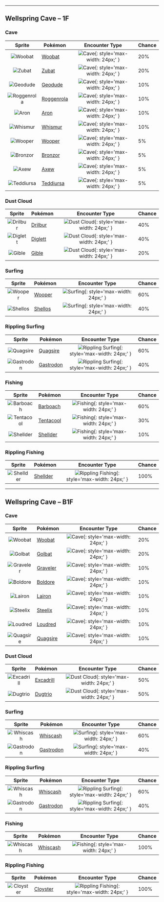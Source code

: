 

---

## Wellspring Cave – 1F

### Cave

| Sprite | Pokémon | Encounter Type | Chance |
| :---: | --- | :---: | --- |
| ![Woobat](../../assets/sprites/woobat/front.gif "Woobat: Suction from its nostrils enables it to stick to cave walls during sleep. It leaves a heart-shaped mark behind.") | [Woobat](../../pokemon/woobat.md/) | ![Cave](../../assets/encounter_types/cave.png){: style='max-width: 24px;' } | 20% |
| ![Zubat](../../assets/sprites/zubat/front.gif "Zubat: It checks its surroundings and location using reflections of the ultrasonic waves from its mouth.") | [Zubat](../../pokemon/zubat.md/) | ![Cave](../../assets/encounter_types/cave.png){: style='max-width: 24px;' } | 20% |
| ![Geodude](../../assets/sprites/geodude/front.gif "Geodude: At rest, it looks just like a rock. Carelessly stepping on it will make it swing its fists angrily.") | [Geodude](../../pokemon/geodude.md/) | ![Cave](../../assets/encounter_types/cave.png){: style='max-width: 24px;' } | 10% |
| ![Roggenrola](../../assets/sprites/roggenrola/front.gif "Roggenrola: They were discovered a hundred years ago in an earthquake fissure. Inside each one is an energy core.") | [Roggenrola](../../pokemon/roggenrola.md/) | ![Cave](../../assets/encounter_types/cave.png){: style='max-width: 24px;' } | 10% |
| ![Aron](../../assets/sprites/aron/front.gif "Aron: It usually lives deep in mountains. However, hunger may drive it to eat railroad tracks and cars.") | [Aron](../../pokemon/aron.md/) | ![Cave](../../assets/encounter_types/cave.png){: style='max-width: 24px;' } | 10% |
| ![Whismur](../../assets/sprites/whismur/front.gif "Whismur: Usually, its cries are like quiet murmurs. If frightened, it shrieks at the same volume as a jet plane.") | [Whismur](../../pokemon/whismur.md/) | ![Cave](../../assets/encounter_types/cave.png){: style='max-width: 24px;' } | 10% |
| ![Wooper](../../assets/sprites/wooper/front.gif "Wooper: When walking on land, it covers its body with a poisonous film that keeps its skin from dehydrating.") | [Wooper](../../pokemon/wooper.md/) | ![Cave](../../assets/encounter_types/cave.png){: style='max-width: 24px;' } | 5% |
| ![Bronzor](../../assets/sprites/bronzor/front.gif "Bronzor: There are researchers who believe this Pokémon reflected like a mirror in the distant past.") | [Bronzor](../../pokemon/bronzor.md/) | ![Cave](../../assets/encounter_types/cave.png){: style='max-width: 24px;' } | 5% |
| ![Axew](../../assets/sprites/axew/front.gif "Axew: They mark their territory by leaving gashes in trees with their tusks. If a tusk breaks, a new one grows in quickly.") | [Axew](../../pokemon/axew.md/) | ![Cave](../../assets/encounter_types/cave.png){: style='max-width: 24px;' } | 5% |
| ![Teddiursa](../../assets/sprites/teddiursa/front.gif "Teddiursa: It lets honey soak into its paws so it can lick them all the time. Every set of paws tastes unique.") | [Teddiursa](../../pokemon/teddiursa.md/) | ![Cave](../../assets/encounter_types/cave.png){: style='max-width: 24px;' } | 5%

### Dust Cloud

| Sprite | Pokémon | Encounter Type | Chance |
| :---: | --- | :---: | --- |
| ![Drilbur](../../assets/sprites/drilbur/front.gif "Drilbur: It makes its way swiftly through the soil by putting both claws together and rotating at high speed.") | [Drilbur](../../pokemon/drilbur.md/) | ![Dust Cloud](../../assets/encounter_types/dust_cloud.png){: style='max-width: 24px;' } | 40% |
| ![Diglett](../../assets/sprites/diglett/front.gif "Diglett: A Pokémon that lives underground. Because of its dark habitat, it is repelled by bright sunlight.") | [Diglett](../../pokemon/diglett.md/) | ![Dust Cloud](../../assets/encounter_types/dust_cloud.png){: style='max-width: 24px;' } | 40% |
| ![Gible](../../assets/sprites/gible/front.gif "Gible: It attacks using its huge mouth. While its attacks are powerful, it hurts itself out of clumsiness, too.") | [Gible](../../pokemon/gible.md/) | ![Dust Cloud](../../assets/encounter_types/dust_cloud.png){: style='max-width: 24px;' } | 20%

### Surfing

| Sprite | Pokémon | Encounter Type | Chance |
| :---: | --- | :---: | --- |
| ![Wooper](../../assets/sprites/wooper/front.gif "Wooper: When walking on land, it covers its body with a poisonous film that keeps its skin from dehydrating.") | [Wooper](../../pokemon/wooper.md/) | ![Surfing](../../assets/encounter_types/surfing.png){: style='max-width: 24px;' } | 60% |
| ![Shellos](../../assets/sprites/shellos/front.gif "Shellos: Beware of pushing strongly on its squishy body, as it makes a mysterious purple fluid ooze out.") | [Shellos](../../pokemon/shellos.md/) | ![Surfing](../../assets/encounter_types/surfing.png){: style='max-width: 24px;' } | 40%

### Rippling Surfing

| Sprite | Pokémon | Encounter Type | Chance |
| :---: | --- | :---: | --- |
| ![Quagsire](../../assets/sprites/quagsire/front.gif "Quagsire: It has an easygoing nature. It doesn’t care if it bumps its head on boats and boulders while swimming.") | [Quagsire](../../pokemon/quagsire.md/) | ![Rippling Surfing](../../assets/encounter_types/rippling_surfing.png){: style='max-width: 24px;' } | 60% |
| ![Gastrodon](../../assets/sprites/gastrodon/front.gif "Gastrodon: Long ago, its entire back was shielded with a sturdy shell. There are traces of it left in its cells.") | [Gastrodon](../../pokemon/gastrodon.md/) | ![Rippling Surfing](../../assets/encounter_types/rippling_surfing.png){: style='max-width: 24px;' } | 40%

### Fishing

| Sprite | Pokémon | Encounter Type | Chance |
| :---: | --- | :---: | --- |
| ![Barboach](../../assets/sprites/barboach/front.gif "Barboach: Its slimy body is hard to grasp. In one region, it is said to have been born from hardened mud.") | [Barboach](../../pokemon/barboach.md/) | ![Fishing](../../assets/encounter_types/fishing.png){: style='max-width: 24px;' } | 60% |
| ![Tentacool](../../assets/sprites/tentacool/front.gif "Tentacool: Because its body is almost entirely composed of water, it shrivels up if it is washed ashore.") | [Tentacool](../../pokemon/tentacool.md/) | ![Fishing](../../assets/encounter_types/fishing.png){: style='max-width: 24px;' } | 30% |
| ![Shellder](../../assets/sprites/shellder/front.gif "Shellder: It swims backward by opening and closing its two shells. Its large tongue is always kept hanging out.") | [Shellder](../../pokemon/shellder.md/) | ![Fishing](../../assets/encounter_types/fishing.png){: style='max-width: 24px;' } | 10%

### Rippling Fishing

| Sprite | Pokémon | Encounter Type | Chance |
| :---: | --- | :---: | --- |
| ![Shellder](../../assets/sprites/shellder/front.gif "Shellder: It swims backward by opening and closing its two shells. Its large tongue is always kept hanging out.") | [Shellder](../../pokemon/shellder.md/) | ![Rippling Fishing](../../assets/encounter_types/rippling_fishing.png){: style='max-width: 24px;' } | 100%

---

## Wellspring Cave – B1F

### Cave

| Sprite | Pokémon | Encounter Type | Chance |
| :---: | --- | :---: | --- |
| ![Woobat](../../assets/sprites/woobat/front.gif "Woobat: Suction from its nostrils enables it to stick to cave walls during sleep. It leaves a heart-shaped mark behind.") | [Woobat](../../pokemon/woobat.md/) | ![Cave](../../assets/encounter_types/cave.png){: style='max-width: 24px;' } | 20% |
| ![Golbat](../../assets/sprites/golbat/front.gif "Golbat: Its sharp fangs puncture the toughest of hides and have small holes for greedily sucking blood.") | [Golbat](../../pokemon/golbat.md/) | ![Cave](../../assets/encounter_types/cave.png){: style='max-width: 24px;' } | 20% |
| ![Graveler](../../assets/sprites/graveler/front.gif "Graveler: It rolls on mountain paths to move. Once it builds momentum, no Pokémon can stop it without difficulty.") | [Graveler](../../pokemon/graveler.md/) | ![Cave](../../assets/encounter_types/cave.png){: style='max-width: 24px;' } | 10% |
| ![Boldore](../../assets/sprites/boldore/front.gif "Boldore: Because its energy was too great to be contained, the energy leaked and formed orange crystals.") | [Boldore](../../pokemon/boldore.md/) | ![Cave](../../assets/encounter_types/cave.png){: style='max-width: 24px;' } | 10% |
| ![Lairon](../../assets/sprites/lairon/front.gif "Lairon: For food, it digs up iron ore. It smashes its steely body against others to fight over territory.") | [Lairon](../../pokemon/lairon.md/) | ![Cave](../../assets/encounter_types/cave.png){: style='max-width: 24px;' } | 10% |
| ![Steelix](../../assets/sprites/steelix/front.gif "Steelix: It is thought its body transformed as a result of iron accumulating internally from swallowing soil.") | [Steelix](../../pokemon/steelix.md/) | ![Cave](../../assets/encounter_types/cave.png){: style='max-width: 24px;' } | 10% |
| ![Loudred](../../assets/sprites/loudred/front.gif "Loudred: The shock waves from its cries can tip over trucks. It stamps its feet to power up.") | [Loudred](../../pokemon/loudred.md/) | ![Cave](../../assets/encounter_types/cave.png){: style='max-width: 24px;' } | 10% |
| ![Quagsire](../../assets/sprites/quagsire/front.gif "Quagsire: It has an easygoing nature. It doesn’t care if it bumps its head on boats and boulders while swimming.") | [Quagsire](../../pokemon/quagsire.md/) | ![Cave](../../assets/encounter_types/cave.png){: style='max-width: 24px;' } | 10%

### Dust Cloud

| Sprite | Pokémon | Encounter Type | Chance |
| :---: | --- | :---: | --- |
| ![Excadrill](../../assets/sprites/excadrill/front.gif "Excadrill: More than 300 feet below the surface, they build mazelike nests. Their activity can be destructive to subway tunnels.") | [Excadrill](../../pokemon/excadrill.md/) | ![Dust Cloud](../../assets/encounter_types/dust_cloud.png){: style='max-width: 24px;' } | 50% |
| ![Dugtrio](../../assets/sprites/dugtrio/front.gif "Dugtrio: Its three heads move alternately, driving it through tough soil to depths of over 60 miles.") | [Dugtrio](../../pokemon/dugtrio.md/) | ![Dust Cloud](../../assets/encounter_types/dust_cloud.png){: style='max-width: 24px;' } | 50%

### Surfing

| Sprite | Pokémon | Encounter Type | Chance |
| :---: | --- | :---: | --- |
| ![Whiscash](../../assets/sprites/whiscash/front.gif "Whiscash: It is extremely protective of its territory. If any foe approaches, it attacks using vicious tremors.") | [Whiscash](../../pokemon/whiscash.md/) | ![Surfing](../../assets/encounter_types/surfing.png){: style='max-width: 24px;' } | 60% |
| ![Gastrodon](../../assets/sprites/gastrodon/front.gif "Gastrodon: Long ago, its entire back was shielded with a sturdy shell. There are traces of it left in its cells.") | [Gastrodon](../../pokemon/gastrodon.md/) | ![Surfing](../../assets/encounter_types/surfing.png){: style='max-width: 24px;' } | 40%

### Rippling Surfing

| Sprite | Pokémon | Encounter Type | Chance |
| :---: | --- | :---: | --- |
| ![Whiscash](../../assets/sprites/whiscash/front.gif "Whiscash: It is extremely protective of its territory. If any foe approaches, it attacks using vicious tremors.") | [Whiscash](../../pokemon/whiscash.md/) | ![Rippling Surfing](../../assets/encounter_types/rippling_surfing.png){: style='max-width: 24px;' } | 60% |
| ![Gastrodon](../../assets/sprites/gastrodon/front.gif "Gastrodon: Long ago, its entire back was shielded with a sturdy shell. There are traces of it left in its cells.") | [Gastrodon](../../pokemon/gastrodon.md/) | ![Rippling Surfing](../../assets/encounter_types/rippling_surfing.png){: style='max-width: 24px;' } | 40%

### Fishing

| Sprite | Pokémon | Encounter Type | Chance |
| :---: | --- | :---: | --- |
| ![Whiscash](../../assets/sprites/whiscash/front.gif "Whiscash: It is extremely protective of its territory. If any foe approaches, it attacks using vicious tremors.") | [Whiscash](../../pokemon/whiscash.md/) | ![Fishing](../../assets/encounter_types/fishing.png){: style='max-width: 24px;' } | 100%

### Rippling Fishing

| Sprite | Pokémon | Encounter Type | Chance |
| :---: | --- | :---: | --- |
| ![Cloyster](../../assets/sprites/cloyster/front.gif "Cloyster: It fights by keeping its shell tightly shut for protection and by shooting spikes to repel foes.") | [Cloyster](../../pokemon/cloyster.md/) | ![Rippling Fishing](../../assets/encounter_types/rippling_fishing.png){: style='max-width: 24px;' } | 100% |

